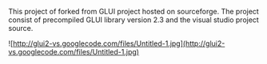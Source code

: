 This project of forked from GLUI project hosted on sourceforge. The project consist of precompiled GLUI library version 2.3 and the visual studio project source.


![http://glui2-vs.googlecode.com/files/Untitled-1.jpg](http://glui2-vs.googlecode.com/files/Untitled-1.jpg)